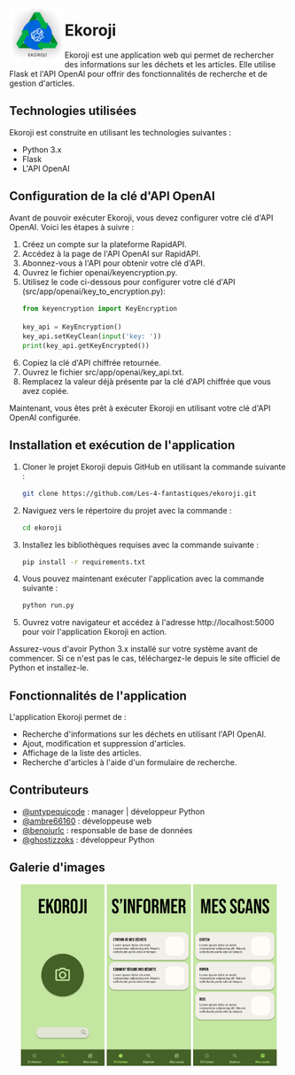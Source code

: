 
<p align="center">
  <img src="src/app/static/assets/logos/Ekoroji_light.svg" alt="Logo de Ekoroji" width="100" height="100" align="left">
</p>

# Ekoroji

Ekoroji est une application web qui permet de rechercher des informations sur les déchets et les articles. Elle utilise Flask et l'API OpenAI pour offrir des fonctionnalités de recherche et de gestion d'articles.

## Technologies utilisées

Ekoroji est construite en utilisant les technologies suivantes :

- Python 3.x
- Flask
- L'API OpenAI


## Configuration de la clé d'API OpenAI

Avant de pouvoir exécuter Ekoroji, vous devez configurer votre clé d'API OpenAI. Voici les étapes à suivre :

1. Créez un compte sur la plateforme RapidAPI.
2. Accédez à la page de l'API OpenAI sur RapidAPI.
3. Abonnez-vous à l'API pour obtenir votre clé d'API.
4. Ouvrez le fichier openai/keyencryption.py.
5. Utilisez le code ci-dessous pour configurer votre clé d'API (src/app/openai/key_to_encryption.py):
    ```python
    from keyencryption import KeyEncryption

    key_api = KeyEncryption()
    key_api.setKeyClean(input('key: '))
    print(key_api.getKeyEncrypted())
    ```
6. Copiez la clé d'API chiffrée retournée.
7. Ouvrez le fichier src/app/openai/key_api.txt.
8. Remplacez la valeur déjà présente par la clé d'API chiffrée que vous avez copiée.

Maintenant, vous êtes prêt à exécuter Ekoroji en utilisant votre clé d'API OpenAI configurée.

## Installation et exécution de l'application

1. Cloner le projet Ekoroji depuis GitHub en utilisant la commande suivante :
    ``` bash
    git clone https://github.com/Les-4-fantastiques/ekoroji.git
    ```
2. Naviguez vers le répertoire du projet avec la commande :
    ``` bash
    cd ekoroji
    ```
3. Installez les bibliothèques requises avec la commande suivante :
    ``` bash
    pip install -r requirements.txt
    ```
4. Vous pouvez maintenant exécuter l'application avec la commande suivante :
    ``` bash
    python run.py
    ```
5. Ouvrez votre navigateur et accédez à l'adresse http://localhost:5000 pour voir l'application Ekoroji en action.

Assurez-vous d'avoir Python 3.x installé sur votre système avant de commencer. Si ce n'est pas le cas, téléchargez-le depuis le site officiel de Python et installez-le.

## Fonctionnalités de l'application

L'application Ekoroji permet de :

- Recherche d'informations sur les déchets en utilisant l'API OpenAI.
- Ajout, modification et suppression d'articles.
- Affichage de la liste des articles.
- Recherche d'articles à l'aide d'un formulaire de recherche.

## Contributeurs

- [@untypequicode](https://github.com/untypequicode) : manager | développeur Python  
- [@ambre66160](https://github.com/ambre66160) : développeuse web
- [@benoiurlc](#) : responsable de base de données
- [@ghostizzoks](#) : développeur Python



## Galerie d'images
<center>
<p float="left">
  <img src="doc/img/Ekoroji_app_explorer.png" width="30%" />
  <img src="doc/img/Ekoroji_app_informer.png" width="30%" /> 
  <img src="doc/img/Ekoroji_app_scans.png" width="30%" />
</p>
</center>
